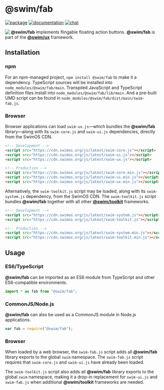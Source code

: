 # @swim/fab

[![package](https://img.shields.io/npm/v/@swim/fab.svg)](https://www.npmjs.com/package/@swim/fab)
[![documentation](https://img.shields.io/badge/doc-TypeDoc-blue.svg)](https://docs.swimos.org/js/latest/modules/_swim_fab.html)
[![chat](https://img.shields.io/badge/chat-Gitter-green.svg)](https://gitter.im/swimos/community)

<a href="https://www.swimos.org"><img src="https://docs.swimos.org/readme/marlin-blue.svg" align="left"></a>

**@swim/fab** implements flingable floating action buttons. **@swim/fab** is part of the
[**@swim/ux**](https://github.com/swimos/swim/tree/master/swim-toolkit-js/swim-ux-js/@swim/ux) framework.

## Installation

### npm

For an npm-managed project, `npm install @swim/fab` to make it a dependency.
TypeScript sources will be installed into `node_modules/@swim/fab/main`.
Transpiled JavaScript and TypeScript definition files install into
`node_modules/@swim/fab/lib/main`.  And a pre-built UMD script can
be found in `node_modules/@swim/fab/dist/main/swim-fab.js`.

### Browser

Browser applications can load `swim-ux.js`—which bundles the **@swim/fab**
library—along with its `swim-core.js` and `swim-ui.js` dependencies, directly
from the SwimOS CDN.

```html
<!-- Development -->
<script src="https://cdn.swimos.org/js/latest/swim-core.js"></script>
<script src="https://cdn.swimos.org/js/latest/swim-ui.js"></script>
<script src="https://cdn.swimos.org/js/latest/swim-ux.js"></script>

<!-- Production -->
<script src="https://cdn.swimos.org/js/latest/swim-core.min.js"></script>
<script src="https://cdn.swimos.org/js/latest/swim-ui.min.js"></script>
<script src="https://cdn.swimos.org/js/latest/swim-ux.min.js"></script>
```

Alternatively, the `swim-toolkit.js` script may be loaded, along with its
`swim-system.js` dependency, from the SwimOS CDN.  The `swim-toolkit.js`
script bundles **@swim/fab** together with all other
[**@swim/toolkit**](https://github.com/swimos/swim/tree/master/swim-toolkit-js/@swim/toolkit)
frameworks.

```html
<!-- Development -->
<script src="https://cdn.swimos.org/js/latest/swim-system.js"></script>
<script src="https://cdn.swimos.org/js/latest/swim-toolkit.js"></script>

<!-- Production -->
<script src="https://cdn.swimos.org/js/latest/swim-system.min.js"></script>
<script src="https://cdn.swimos.org/js/latest/swim-toolkit.min.js"></script>
```

## Usage

### ES6/TypeScript

**@swim/fab** can be imported as an ES6 module from TypeScript and other
ES6-compatible environments.

```typescript
import * as fab from "@swim/fab";
```

### CommonJS/Node.js

**@swim/fab** can also be used as a CommonJS module in Node.js applications.

```javascript
var fab = require("@swim/fab");
```

### Browser

When loaded by a web browser, the `swim-fab.js` script adds all
**@swim/fab** library exports to the global `swim` namespace.
The `swim-fab.js` script requires that `swim-core.js` and `swim-ui.js`
have already been loaded.

The `swim-toolkit.js` script also adds all **@swim/fab** library
exports to the global `swim` namespace, making it a drop-in replacement for
`swim-ui.js` and `swim-fab.js` when additional **@swim/toolkit** frameworks
are needed.
